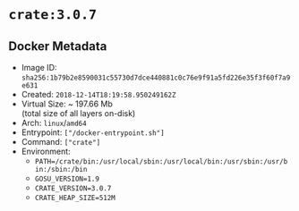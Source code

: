 # `crate:3.0.7`

## Docker Metadata

- Image ID: `sha256:1b79b2e8590031c55730d7dce440881c0c76e9f91a5fd226e35f3f60f7a9e631`
- Created: `2018-12-14T18:19:58.950249162Z`
- Virtual Size: ~ 197.66 Mb  
  (total size of all layers on-disk)
- Arch: `linux`/`amd64`
- Entrypoint: `["/docker-entrypoint.sh"]`
- Command: `["crate"]`
- Environment:
  - `PATH=/crate/bin:/usr/local/sbin:/usr/local/bin:/usr/sbin:/usr/bin:/sbin:/bin`
  - `GOSU_VERSION=1.9`
  - `CRATE_VERSION=3.0.7`
  - `CRATE_HEAP_SIZE=512M`
